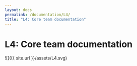 ```yaml
---
layout: docs
permalink: /documentation/L4/
title: "L4: Core team documentation"
---
```


# L4: Core team documentation

![]({{ site.url }}/assets/L4.svg)
